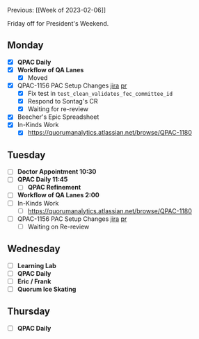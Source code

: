 Previous: [[Week of 2023-02-06]]

Friday off for President's Weekend.

## Monday
- [x] **QPAC Daily**
- [x] **Workflow of QA Lanes**
	- [x] Moved
- [x] QPAC-1156 PAC Setup Changes [jira](https://quorumanalytics.atlassian.net/browse/QPAC-1156) [pr](https://app.element.io/#/room/#typescript:matrix.org)
	- [x] Fix test in `test_clean_validates_fec_committee_id`
	- [x] Respond to Sontag's CR
	- [x] Waiting for re-review
- [x] Beecher's Epic Spreadsheet
- [x] In-Kinds Work
	- [x] https://quorumanalytics.atlassian.net/browse/QPAC-1180

## Tuesday
- [ ] **Doctor Appointment 10:30**
- [ ] **QPAC Daily 11:45**
	- [ ] **QPAC Refinement**
- [ ] **Workflow of QA Lanes 2:00**
- [ ] In-Kinds Work
	- [ ] https://quorumanalytics.atlassian.net/browse/QPAC-1180
- [ ] QPAC-1156 PAC Setup Changes [jira](https://quorumanalytics.atlassian.net/browse/QPAC-1156) [pr](https://app.element.io/#/room/#typescript:matrix.org)
	- [ ] Waiting on Re-review

## Wednesday
- [ ] **Learning Lab**
- [ ] **QPAC Daily**
- [ ] **Eric / Frank**
- [ ] **Quorum Ice Skating**

## Thursday
- [ ] **QPAC Daily**